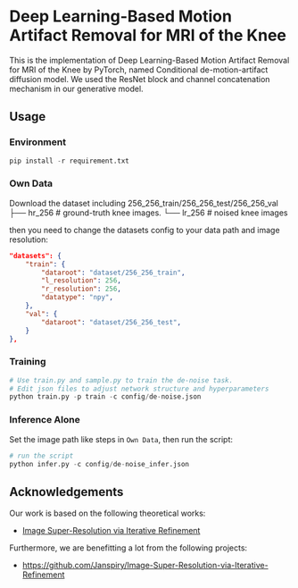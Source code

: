 # Deep Learning-Based Motion Artifact Removal for MRI of the Knee

This is the implementation of Deep Learning-Based Motion Artifact Removal for MRI of the Knee by PyTorch, named Conditional de-motion-artifact diffusion model.
We used the ResNet block and channel concatenation mechanism in our generative model.

## Usage
### Environment
```python
pip install -r requirement.txt
```

### Own Data

Download the dataset including 256_256_train/256_256_test/256_256_val
                                ├── hr_256 # ground-truth knee images.
                                └── lr_256 # noised knee images

then you need to change the datasets config to your data path and image resolution: 

```json
"datasets": {
    "train": {
        "dataroot": "dataset/256_256_train", 
        "l_resolution": 256, 
        "r_resolution": 256, 
        "datatype": "npy", 
    },
    "val": {
        "dataroot": "dataset/256_256_test", 
    }
},
```

### Training

```python
# Use train.py and sample.py to train the de-noise task.
# Edit json files to adjust network structure and hyperparameters
python train.py -p train -c config/de-noise.json
```

### Inference Alone

Set the  image path like steps in `Own Data`, then run the script:

```python
# run the script
python infer.py -c config/de-noise_infer.json
```

## Acknowledgements

Our work is based on the following theoretical works:

- [Image Super-Resolution via Iterative Refinement](https://arxiv.org/pdf/2104.07636.pdf)

Furthermore, we are benefitting a lot from the following projects:

- https://github.com/Janspiry/Image-Super-Resolution-via-Iterative-Refinement
